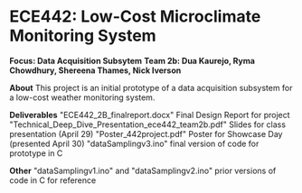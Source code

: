 # ECE442: Low-Cost Microclimate Monitoring System
**Focus: Data Acquisition Subsytem**
**Team 2b: Dua Kaurejo, Ryma Chowdhury, Shereena Thames, Nick Iverson**

**About**
This project is an initial prototype of a data acquisition subsystem for a low-cost weather monitoring system.  

**Deliverables**
"ECE442_2B_finalreport.docx" Final Design Report for project
"Technical_Deep_Dive_Presentation_ece442_team2b.pdf" Slides for class presentation (April 29)
"Poster_442project.pdf" Poster for Showcase Day (presented April 30)
"dataSamplingv3.ino" final version of code for prototype in C 


**Other**
"dataSamplingv1.ino" and "dataSamplingv2.ino" prior versions of code in C for reference




